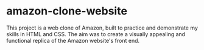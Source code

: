 # amazon-clone-website
This project is a web clone of Amazon, built to practice and demonstrate my skills in HTML and CSS. The aim was to create a visually appealing and functional replica of the Amazon website's front end.
